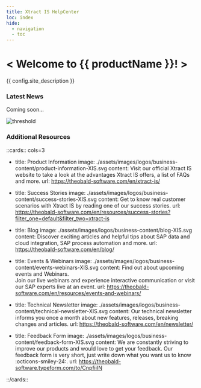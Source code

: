 ```yaml
---
title: Xtract IS HelpCenter
loc: index
hide:
  - navigation
  - toc
---
```


<div class="full-width-background"></div>
<div class="banner-text">
	<h1> &lt; Welcome to {{ productName }}! &gt; </h1>
	<p>{{ config.site_description }}</p>
</div>


### Latest News

Coming soon...

<!---

<div class="grid cards" markdown>

--8<-- "newsfeed/xtract-is-news.md:3:33"

</div>

[:octicons-arrow-right-24: Show more](news.md)

-->

![threshold](assets/images/datastream/DataStream_XIS.png)


### Additional Resources

::cards:: cols=3
  
- title: Product Information
  image: ./assets/images/logos/business-content/product-information-XIS.svg
  content: Visit our official Xtract IS website to take a look at the advantages Xtract IS offers, a list of FAQs and more.
  url: https://theobald-software.com/en/xtract-is/
  
- title: Success Stories
  image: ./assets/images/logos/business-content/success-stories-XIS.svg
  content: Get to know real customer scenarios with Xtract IS by reading one of our success stories.
  url: https://theobald-software.com/en/resources/success-stories?filter_one=default&filter_two=xtract-is

- title: Blog
  image: ./assets/images/logos/business-content/blog-XIS.svg
  content: Discover exciting articles and helpful tips about SAP data and cloud integration, SAP process automation and more.
  url: https://theobald-software.com/en/blog/
  
- title: Events & Webinars
  image: ./assets/images/logos/business-content/events-webinars-XIS.svg 
  content: Find out about upcoming events and Webinars. <br>Join our live webinars and experience interactive communication or visit our SAP experts live at an event. 
  url: https://theobald-software.com/en/resources/events-and-webinars/
  
- title: Technical Newsletter
  image: ./assets/images/logos/business-content/technical-newsletter-XIS.svg
  content: Our technical newsletter informs you once a month about new features, releases, breaking changes and articles.
  url: https://theobald-software.com/en/newsletter/

- title: Feedback Form
  image: ./assets/images/logos/business-content/feedback-form-XIS.svg
  content: We are constantly striving to improve our products and would love to get your feedback. Our feedback form is very short, just write down what you want us to know :octicons-smiley-24:.
  url: https://theobald-software.typeform.com/to/CnpfiiIN

::/cards::